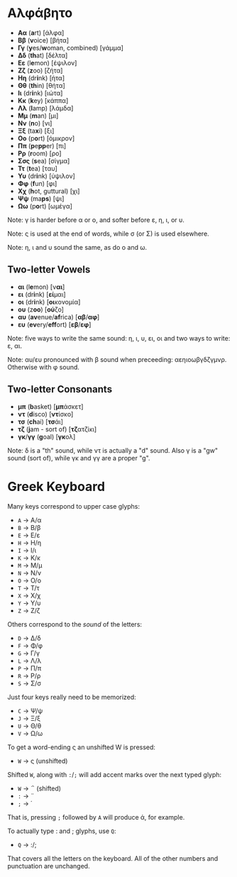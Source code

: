 # Αλφάβητο

- **Αα**  (**a**rt) [άλφα]  
- **Ββ**  (**v**oice) [βήτα]
- **Γγ**  (**y**es/**w**oman, combined) [γάμμα]
- **Δδ**  (**th**at) [δέλτα]
- **Εε**  (l**e**mon) [έψιλον]
- **Ζζ**  (**z**oo) [ζήτα]
- **Ηη**  (dr**i**nk) [ήτα]
- **Θθ**  (**th**in) [θήτα]
- **Ιι**  (dr**i**nk) [ιώτα]
- **Κκ**  (**k**ey) [κάππα]
- **Λλ**  (**l**amp) [λάμδα]
- **Μμ**  (**m**an) [μι]
- **Νν**  (**n**o) [νι]
- **Ξξ**  (ta**x**i) [ξι]
- **Οο**  (p**o**rt) [όμικρον]
- **Ππ**  (**p**e**pp**er) [πι]
- **Ρρ**  (**r**oom) [ρο]
- **Σσς** (**s**ea) [σίγμα]
- **Ττ**  (**t**ea) [ταυ]
- **Υυ**  (dr**i**nk) [ύψιλον]
- **Φφ**  (**f**un) [φι]
- **Χχ**  (**h**ot, guttural) [χι]
- **Ψψ**  (ma**ps**) [ψι]
- **Ωω**  (p**o**rt) [ωμέγα]

Note: γ is harder before α or ο, and softer before ε, η, ι, or υ.

Note: ς is used at the end of words, while σ (or Σ) is used elsewhere.

Note: η, ι and υ sound the same, as do ο and ω.

## Two-letter Vowels

- **αι** (l**e**mon) [ν**αι**]
- **ει** (dr**i**nk) [**εί**μαι]
- **οι** (dr**i**nk) [**οι**κονομία]
- **ου** (z**oo**) [**ού**ζο]
- **αυ** (**av**enue/**af**rica) [**αβ**/**αφ**]
- **ευ** (**ev**ery/**eff**ort) [**εβ**/**εφ**]

Note: five ways to write the same sound: η, ι, υ, ει, οι and two ways to write: ε, αι.

Note: αυ/ευ pronounced with β sound when preceeding: αεηιοωβγδζγμνρ. Otherwise with φ sound.

## Two-letter Consonants

- **μπ** (**b**asket) [**μπ**άσκετ]
- **ντ** (**d**isco) [**ντ**ίσκο]
- **τσ** (**ch**ai) [**τσ**άι]
- **τζ** (**j**am - sort of) [**τζ**ατζίκι]
- **γκ**/**γγ** (**g**oal) [**γκ**ολ]

Note: δ is a "th" sound, while ντ is actually a "d" sound. Also γ is a "gw" sound (sort of), while γκ and γγ are a proper "g".

# Greek Keyboard

Many keys correspond to upper case glyphs:

- `A` → Α/α
- `B` → Β/β
- `E` → Ε/ε
- `H` → Η/η
- `I` → Ι/ι
- `K` → Κ/κ
- `M` → Μ/μ
- `N` → Ν/ν
- `O` → Ο/ο
- `T` → Τ/τ
- `X` → Χ/χ
- `Y` → Υ/υ
- `Z` → Ζ/ζ

Others correspond to the _sound_ of the letters:

- `D` → Δ/δ
- `F` → Φ/φ
- `G` → Γ/γ
- `L` → Λ/λ
- `P` → Π/π
- `R` → Ρ/ρ
- `S` → Σ/σ

Just four keys really need to be memorized:

- `C` → Ψ/ψ
- `J` → Ξ/ξ
- `U` → Θ/θ
- `V` → Ω/ω

To get a word-ending ς an unshifted W is pressed:

- `W` → ς (unshifted)

Shifted `W`, along with `:`/`;` will add accent marks over the next typed glyph:

- `W` → ΅ (shifted)
- `:` → ¨
- `;` → ΄

That is, pressing `;` followed by `A` will produce ά, for example.

To actually type : and ; glyphs, use `Q`:

- `Q` → :/;

That covers all the letters on the keyboard. All of the other numbers and punctuation are unchanged.